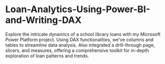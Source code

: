 # Loan-Analytics-Using-Power-BI-and-Writing-DAX
Explore the intricate dynamics of a school library loans with my Microsoft Power Platform project. Using DAX functionalities, we've columns and tables to streamline data analysis. Also integrated a drill-through page, slicers, and measures, offering a comprehensive toolkit for in-depth exploration of loan patterns and trends.

